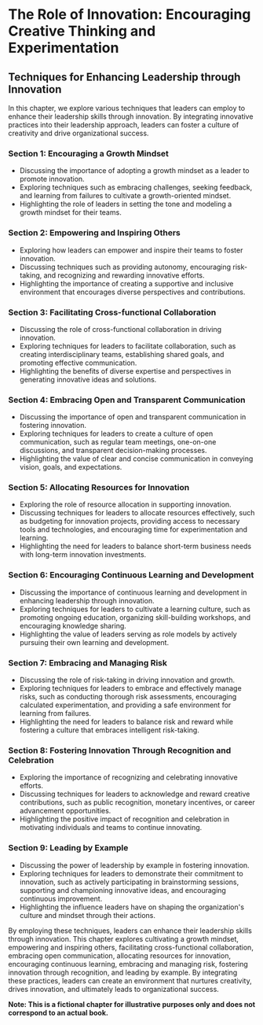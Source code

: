 The Role of Innovation: Encouraging Creative Thinking and Experimentation
=========================================================================

Techniques for Enhancing Leadership through Innovation
-----------------------------------------------------------------

In this chapter, we explore various techniques that leaders can employ to enhance their leadership skills through innovation. By integrating innovative practices into their leadership approach, leaders can foster a culture of creativity and drive organizational success.

### Section 1: Encouraging a Growth Mindset

* Discussing the importance of adopting a growth mindset as a leader to promote innovation.
* Exploring techniques such as embracing challenges, seeking feedback, and learning from failures to cultivate a growth-oriented mindset.
* Highlighting the role of leaders in setting the tone and modeling a growth mindset for their teams.

### Section 2: Empowering and Inspiring Others

* Exploring how leaders can empower and inspire their teams to foster innovation.
* Discussing techniques such as providing autonomy, encouraging risk-taking, and recognizing and rewarding innovative efforts.
* Highlighting the importance of creating a supportive and inclusive environment that encourages diverse perspectives and contributions.

### Section 3: Facilitating Cross-functional Collaboration

* Discussing the role of cross-functional collaboration in driving innovation.
* Exploring techniques for leaders to facilitate collaboration, such as creating interdisciplinary teams, establishing shared goals, and promoting effective communication.
* Highlighting the benefits of diverse expertise and perspectives in generating innovative ideas and solutions.

### Section 4: Embracing Open and Transparent Communication

* Discussing the importance of open and transparent communication in fostering innovation.
* Exploring techniques for leaders to create a culture of open communication, such as regular team meetings, one-on-one discussions, and transparent decision-making processes.
* Highlighting the value of clear and concise communication in conveying vision, goals, and expectations.

### Section 5: Allocating Resources for Innovation

* Exploring the role of resource allocation in supporting innovation.
* Discussing techniques for leaders to allocate resources effectively, such as budgeting for innovation projects, providing access to necessary tools and technologies, and encouraging time for experimentation and learning.
* Highlighting the need for leaders to balance short-term business needs with long-term innovation investments.

### Section 6: Encouraging Continuous Learning and Development

* Discussing the importance of continuous learning and development in enhancing leadership through innovation.
* Exploring techniques for leaders to cultivate a learning culture, such as promoting ongoing education, organizing skill-building workshops, and encouraging knowledge sharing.
* Highlighting the value of leaders serving as role models by actively pursuing their own learning and development.

### Section 7: Embracing and Managing Risk

* Discussing the role of risk-taking in driving innovation and growth.
* Exploring techniques for leaders to embrace and effectively manage risks, such as conducting thorough risk assessments, encouraging calculated experimentation, and providing a safe environment for learning from failures.
* Highlighting the need for leaders to balance risk and reward while fostering a culture that embraces intelligent risk-taking.

### Section 8: Fostering Innovation Through Recognition and Celebration

* Exploring the importance of recognizing and celebrating innovative efforts.
* Discussing techniques for leaders to acknowledge and reward creative contributions, such as public recognition, monetary incentives, or career advancement opportunities.
* Highlighting the positive impact of recognition and celebration in motivating individuals and teams to continue innovating.

### Section 9: Leading by Example

* Discussing the power of leadership by example in fostering innovation.
* Exploring techniques for leaders to demonstrate their commitment to innovation, such as actively participating in brainstorming sessions, supporting and championing innovative ideas, and encouraging continuous improvement.
* Highlighting the influence leaders have on shaping the organization's culture and mindset through their actions.

By employing these techniques, leaders can enhance their leadership skills through innovation. This chapter explores cultivating a growth mindset, empowering and inspiring others, facilitating cross-functional collaboration, embracing open communication, allocating resources for innovation, encouraging continuous learning, embracing and managing risk, fostering innovation through recognition, and leading by example. By integrating these practices, leaders can create an environment that nurtures creativity, drives innovation, and ultimately leads to organizational success.

**Note: This is a fictional chapter for illustrative purposes only and does not correspond to an actual book.**
